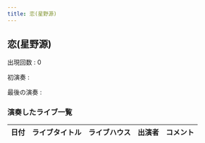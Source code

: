 ```yaml
---
title: 恋(星野源)
---
```

## 恋(星野源)

出現回数
: 0

初演奏
: 

最後の演奏
: 

### 演奏したライブ一覧


|日付|ライブタイトル|ライブハウス|出演者|コメント|
|---|------------|----------|-----|------|
